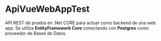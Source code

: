 ﻿# ApiVueWebAppTest
API REST de prueba en .Net CORE para actuar como backend de una web app. 
Se utiliza **EntityFramework Core** conectando con **Postgres** como proveedor de Bases de Datos.